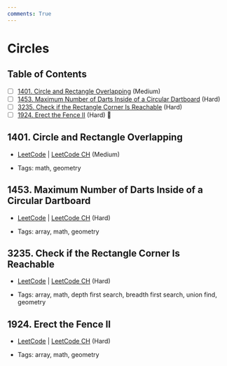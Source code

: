 ```yaml
---
comments: True
---
```


# Circles

## Table of Contents

- [ ] [1401. Circle and Rectangle Overlapping](https://leetcode.cn/problems/circle-and-rectangle-overlapping/) (Medium)
- [ ] [1453. Maximum Number of Darts Inside of a Circular Dartboard](https://leetcode.cn/problems/maximum-number-of-darts-inside-of-a-circular-dartboard/) (Hard)
- [ ] [3235. Check if the Rectangle Corner Is Reachable](https://leetcode.cn/problems/check-if-the-rectangle-corner-is-reachable/) (Hard)
- [ ] [1924. Erect the Fence II](https://leetcode.cn/problems/erect-the-fence-ii/) (Hard) 👑

## 1401. Circle and Rectangle Overlapping

-   [LeetCode](https://leetcode.com/problems/circle-and-rectangle-overlapping/) | [LeetCode CH](https://leetcode.cn/problems/circle-and-rectangle-overlapping/) (Medium)

-   Tags: math, geometry

## 1453. Maximum Number of Darts Inside of a Circular Dartboard

-   [LeetCode](https://leetcode.com/problems/maximum-number-of-darts-inside-of-a-circular-dartboard/) | [LeetCode CH](https://leetcode.cn/problems/maximum-number-of-darts-inside-of-a-circular-dartboard/) (Hard)

-   Tags: array, math, geometry

## 3235. Check if the Rectangle Corner Is Reachable

-   [LeetCode](https://leetcode.com/problems/check-if-the-rectangle-corner-is-reachable/) | [LeetCode CH](https://leetcode.cn/problems/check-if-the-rectangle-corner-is-reachable/) (Hard)

-   Tags: array, math, depth first search, breadth first search, union find, geometry

## 1924. Erect the Fence II

-   [LeetCode](https://leetcode.com/problems/erect-the-fence-ii/) | [LeetCode CH](https://leetcode.cn/problems/erect-the-fence-ii/) (Hard)

-   Tags: array, math, geometry
